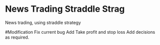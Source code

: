 # News Trading Straddle Strag
 News trading, using straddle strategy
 
 #Modification
Fix current bug
Add Take profit and stop loss
Add decisions as required. 
